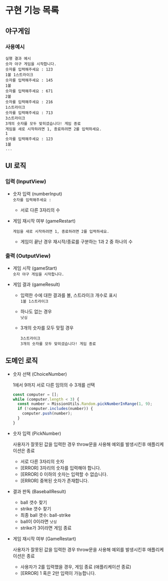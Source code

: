 # 구현 기능 목록

## 야구게임

### 사용예시

```
실행 결과 예시
숫자 야구 게임을 시작합니다.
숫자를 입력해주세요 : 123
1볼 1스트라이크
숫자를 입력해주세요 : 145
1볼
숫자를 입력해주세요 : 671
2볼
숫자를 입력해주세요 : 216
1스트라이크
숫자를 입력해주세요 : 713
3스트라이크
3개의 숫자를 모두 맞히셨습니다! 게임 종료
게임을 새로 시작하려면 1, 종료하려면 2를 입력하세요.
1
숫자를 입력해주세요 : 123
1볼
...
```

## UI 로직

### 입력 (InputView)

- 숫자 입력 (numberInput)  
  `숫자를 입력해주세요 : `

  - 서로 다른 3자리의 수

- 게임 재시작 여부 (gameRestart)
  ```
  게임을 새로 시작하려면 1, 종료하려면 2를 입력하세요.
  ```
  - 게임이 끝난 경우 재시작/종료를 구분하는 1과 2 중 하나의 수

### 출력 (OutputView)

- 게임 시작 (gameStart)  
  `숫자 야구 게임을 시작합니다.`

- 게임 결과 (gameResult)

  - 입력한 수에 대한 결과를 볼, 스트라이크 개수로 표시  
    `1볼 1스트라이크`

  - 하나도 없는 경우  
    `낫싱`
  - 3개의 숫자를 모두 맞힐 경우
    ```
    3스트라이크
    3개의 숫자를 모두 맞히셨습니다! 게임 종료
    ```

## 도메인 로직

- 숫자 선택 (ChoiceNumber)

  1에서 9까지 서로 다른 임의의 수 3개를 선택

  ```js
  const computer = [];
  while (computer.length < 3) {
    const number = MissionUtils.Random.pickNumberInRange(1, 9);
    if (!computer.includes(number)) {
      computer.push(number);
    }
  }
  ```

- 숫자 입력 (PickNumber)

  사용자가 잘못된 값을 입력한 경우 throw문을 사용해 예외를 발생시킨후 애플리케이션은 종료

  - 서로 다른 3자리의 숫자
  - [ERROR] 3자리의 숫자를 입력해야 합니다.
  - [ERROR] 0 이하의 숫자는 입력할 수 없습니다.
  - [ERROR] 중복된 숫자가 존재합니다.

- 결과 판독 (BaseballResult)

  - ball 갯수 찾기
  - strike 갯수 찾기
  - 최종 ball 갯수: ball-strike
  - ball이 0이라면 `낫싱`
  - strike가 3이라면 게임 종료

- 게임 재시작 여부 (GameRestart)

  사용자가 잘못된 값을 입력한 경우 throw문을 사용해 예외를 발생시킨후 애플리케이션은 종료

  - 사용자가 2를 입력했을 경우, 게임 종료 (애플리케이션 종료)
  - [ERROR] 1 혹은 2만 입력이 가능합니다.
